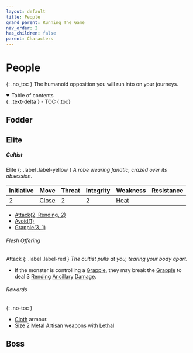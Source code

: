 ```yaml
---
layout: default
title: People
grand_parent: Running The Game
nav_order: 2
has_children: false
parent: Characters
---
```

# People
{: .no_toc }
The humanoid opposition you will run into on your journeys.

<details open markdown="block">
  <summary>
    Table of contents
  </summary>
  {: .text-delta }
- TOC
{:toc}
</details>

## Fodder

## Elite

##### Cultist
Elite
{: .label .label-yellow }
*A robe wearing fanatic, crazed over its obsession.*

| Initiative | Move                          | Threat | Integrity | Weakness                  | Resistance |
| ---------- | ----------------------------- | ------ | --------- | ------------------------- | ---------- |
| 2          | [Close](../Movement#Close) | 2      | 2         | [Heat](../Injury#Heat) |            |

* [Attack(2, Rending, 2)](../Character-Actions#Attack(X,%20TYPE,%20DAMAGE))
* [Avoid(1)](../Character-Actions#Avoid(X))
* [Grapple(3, 1)](../Character-Actions#Grapple(X,%20OPPOSED))

###### Flesh Offering
Attack
{: .label .label-red }
*The cultist pulls at you, tearing your body apart.*
* If the monster is controlling a [Grapple](Special-Combat-Actions#Grapple), they may break the [Grapple](Special-Combat-Actions#Grapple) to deal 3 [Rending](Injury#Rending) [Ancillary](Injury#Ancillary) [Damage](Terminology#Damage).

###### Rewards
{: .no-toc }
* [Cloth](../Example-Armour#Cloth) armour.
* Size 2 [Metal](../Metal) [Artisan](../Designing-Weapons#Artisan) weapons with [Lethal](../Weapon-Traits#Lethal)


## Boss
